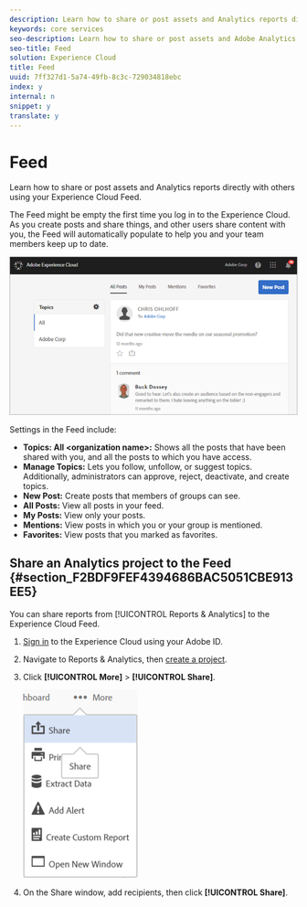 ```yaml
---
description: Learn how to share or post assets and Analytics reports directly with others using your Experience Cloud Feed.
keywords: core services
seo-description: Learn how to share or post assets and Adobe Analytics reports directly with others using your Experience Cloud Feed.
seo-title: Feed
solution: Experience Cloud
title: Feed
uuid: 7ff327d1-5a74-49fb-8c3c-729034818ebc
index: y
internal: n
snippet: y
translate: y
---
```


# Feed

Learn how to share or post assets and Analytics reports directly with others using your Experience Cloud Feed.


<!-- <p>Next Pulse release info: work with Stephanie AU </p> -->
The Feed might be empty the first time you log in to the Experience Cloud. As you create posts and share things, and other users share content with you, the Feed will automatically populate to help you and your team members keep up to date. 

![](assets/posts.png) 

Settings in the Feed include: 

* **Topics: All \<organization name\>:** Shows all the posts that have been shared with you, and all the posts to which you have access.
* **Manage Topics:** Lets you follow, unfollow, or suggest topics. Additionally, administrators can approve, reject, deactivate, and create topics.
* **New Post:** Create posts that members of groups can see.
* **All Posts:** View all posts in your feed.
* **My Posts:** View only your posts.
* **Mentions:** View posts in which you or your group is mentioned.
* **Favorites:** View posts that you marked as favorites.

## Share an Analytics project to the Feed {#section_F2BDF9FEF4394686BAC5051CBE913EE5}

You can share reports from [!UICONTROL Reports & Analytics] to the Experience Cloud Feed. 

1. [Sign in](admin-getting-started/getting-started-experience-cloud.md#topic_AC564B6795334DE39359ADD87F52F2E0) to the Experience Cloud using your Adobe ID. 

1. Navigate to Reports & Analytics, then [create a project](https://marketing.adobe.com/resources/help/en_US/analytics/analysis-workspace/freeform_overview.html). 

1. Click **[!UICONTROL More]** > **[!UICONTROL Share]**. 

   ![](assets/share_report.png) 

1. On the Share window, add recipients, then click **[!UICONTROL Share]**. 



